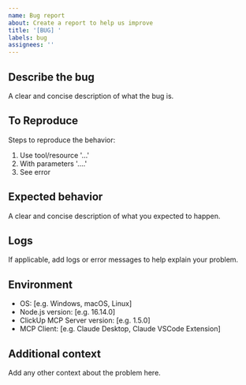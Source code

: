 ```yaml
---
name: Bug report
about: Create a report to help us improve
title: '[BUG] '
labels: bug
assignees: ''
---
```


## Describe the bug
A clear and concise description of what the bug is.

## To Reproduce
Steps to reproduce the behavior:
1. Use tool/resource '...'
2. With parameters '....'
3. See error

## Expected behavior
A clear and concise description of what you expected to happen.

## Logs
If applicable, add logs or error messages to help explain your problem.

## Environment
 - OS: [e.g. Windows, macOS, Linux]
 - Node.js version: [e.g. 16.14.0]
 - ClickUp MCP Server version: [e.g. 1.5.0]
 - MCP Client: [e.g. Claude Desktop, Claude VSCode Extension]

## Additional context
Add any other context about the problem here.

